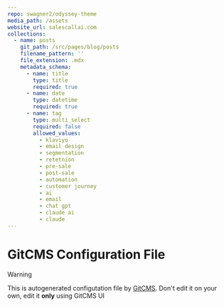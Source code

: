 ```yaml
---
repo: swagner2/odyssey-theme
media_path: /assets
website_url: salescallai.com
collections:
  - name: posts
    git_path: /src/pages/blog/posts
    filename_pattern: ''
    file_extension: .mdx
    metadata_schema:
      - name: title
        type: title
        required: true
      - name: date
        type: datetime
        required: true
      - name: tag
        type: multi_select
        required: false
        allowed_values:
          - klaviyo
          - email design
          - segmentation
          - retetnion
          - pre-sale
          - post-sale
          - automation
          - customer journey
          - ai
          - email
          - chat gpt
          - claude ai
          - claude
---
```

# GitCMS Configuration File
> [!WARNING]
> This is autogenerated configutation file by [GitCMS](https://gitcms.blog). Don't edit it on your own, edit it **only** using GitCMS UI
